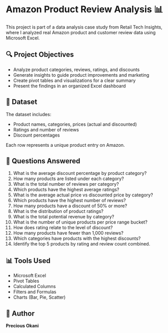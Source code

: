 # Amazon Product Review Analysis 📊

This project is part of a data analysis case study from Retail Tech Insights, where I analyzed real Amazon product and customer review data using Microsoft Excel.

## 🔍 Project Objectives

- Analyze product categories, reviews, ratings, and discounts
- Generate insights to guide product improvements and marketing
- Create pivot tables and visualizations for a clear summary
- Present the findings in an organized Excel dashboard

## 📁 Dataset

The dataset includes:

- Product names, categories, prices (actual and discounted)
- Ratings and number of reviews
- Discount percentages

Each row represents a unique product entry on Amazon.

## 🧠 Questions Answered

1. What is the average discount percentage by product category?
2. How many products are listed under each category?
3. What is the total number of reviews per category?
4. Which products have the highest average ratings?
5. What is the average actual price vs discounted price by category?
6. Which products have the highest number of reviews?
7. How many products have a discount of 50% or more?
8. What is the distribution of product ratings?
9. What is the total potential revenue by category?
10. What is the number of unique products per price range bucket?
11. How does rating relate to the level of discount?
12. How many products have fewer than 1,000 reviews?
13. Which categories have products with the highest discounts?
14. Identify the top 5 products by rating and review count combined.

## 📊 Tools Used

- Microsoft Excel
- Pivot Tables
- Calculated Columns
- Filters and Formulas
- Charts (Bar, Pie, Scatter)

## 🔗 Author

**Precious Okani**

